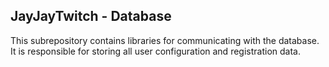 ## JayJayTwitch - Database

This subrepository contains libraries for communicating with the database. 
It is responsible for storing all user configuration and registration data. 
